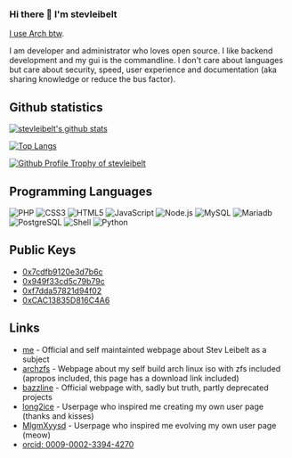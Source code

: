 ### Hi there 👋 I'm stevleibelt

[I use Arch btw](https://search.leibelt.de/search?q=btw%20i%20use%20arch&categories=images&language=en-US).

I am developer and administrator who loves open source. I like backend development and my gui is the commandline. I don't care about languages but care about security, speed, user experience and documentation (aka sharing knowledge or reduce the bus factor).

## Github statistics

[![stevleibelt's github stats](https://github-readme-stats.vercel.app/api?username=stevleibelt&show_icons=true)](https://github.com/stevleibelt/stevleibelt)

[![Top Langs](https://github-readme-stats.vercel.app/api/top-langs/?username=stevleibelt&layout=compact&card_width=445)](https://github.com/stevleibelt/stevleibelt)

[![Github Profile Trophy of stevleibelt](https://github-profile-trophy.vercel.app/?username=stevleibelt)](https://github.com/ryo-ma/github-profile-trophy)

## Programming Languages

![PHP](https://img.shields.io/badge/-PHP-777bb4?style=flat-square&logo=PHP&logoColor=fff)
![CSS3](https://img.shields.io/badge/-CSS3-1572b6?style=flat-square&logo=CSS3&labelColor=1572b6)
![HTML5](https://img.shields.io/badge/-HTML5-e34f26?style=flat-square&logo=HTML5&logoColor=fff)
![JavaScript](https://img.shields.io/badge/-JavaScript-f7df1e?style=flat-square&logo=JavaScript&labelColor=f7df1e&logoColor=000)
![Node.js](https://img.shields.io/badge/-Node.js-339933?style=flat-square&logo=Node.js&logoColor=fff)
![MySQL](https://img.shields.io/badge/-MySQL-4d4d4d?style=flat-square&logo=windows%20terminal&logoColor=fff)
![Mariadb](https://img.shields.io/badge/-Mariadb-4d4d4d?style=flat-square&logo=windows%20terminal&logoColor=fff)
![PostgreSQL](https://img.shields.io/badge/-PostgreSQL-4d4d4d?style=flat-square&logo=windows%20terminal&logoColor=fff)
![Shell](https://img.shields.io/badge/-Shell-4eaa25?style=flat-square&logo=gnu%20bash&logoColor=fff)
![Python](https://img.shields.io/badge/-Python-3776ab?style=flat-square&logo=python&logoColor=fff)

## Public Keys

* [0x7cdfb9120e3d7b6c](https://pgp.mit.edu/pks/lookup?op=get&search=0x7CDFB9120E3D7B6C)
* [0x949f33cd5c79b79c](https://pgp.mit.edu/pks/lookup?op=get&search=0x949F33CD5C79B79C)
* [0xf7dda57821d94f02](https://pgp.mit.edu/pks/lookup?op=get&search=0xF7DDA57821D94F02)
* [0xCAC13835D816C4A6](https://pgp.mit.edu/pks/lookup?op=get&search=0xCAC13835D816C4A6)

## Links

* [me](https://stev.leibelt.de/) - Official and self maintainted webpage about Stev Leibelt as a subject
* [archzfs](https://archzfs.leibelt.de/) - Webpage about my self build arch linux iso with zfs included (apropos included, this page has a download link included)
* [bazzline](https://bazzline.net/) - Official webpage with, sadly but truth, partly deprecated projects
* [long2ice](https://github.com/long2ice/long2ice/blob/master/README.md) - Userpage who inspired me creating my own user page (thanks and kisses)
* [MlgmXyysd](https://github.com/MlgmXyysd/MlgmXyysd/blob/master/README.md) - Userpage who inspired me evolving my own user page (meow)
* [orcid: 0009-0002-3394-4270](https://orcid.org/0009-0002-3394-4270)
